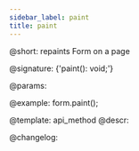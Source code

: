 ```yaml
---
sidebar_label: paint
title: paint
---          
```


@short: repaints Form on a page

@signature: {'paint(): void;'}


@params:




@example:
form.paint();


@template: api_method
@descr:





@changelog:


